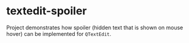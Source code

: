 # textedit-spoiler

Project demonstrates how spoiler (hidden text that is shown on mouse hover) can be implemented for `QTextEdit`.